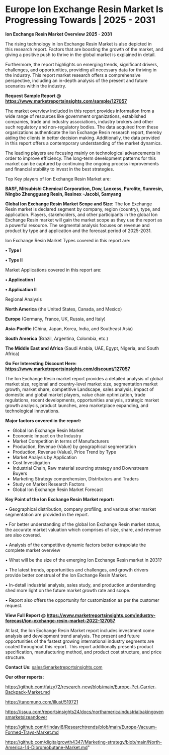 # Europe Ion Exchange Resin Market Is Progressing Towards | 2025 - 2031

<Strong> Ion Exchange Resin Market Overview 2025 - 2031</strong>

The rising technology in Ion Exchange Resin Market is also depicted in this research report. Factors that are boosting the growth of the market, and giving a positive push to thrive in the global market is explained in detail.

Furthermore, the report highlights on emerging trends, significant drivers, challenges, and opportunities, providing all necessary data for thriving in the industry. This report market research offers a comprehensive perspective, including an in-depth analysis of the present and future scenarios within the industry.

<strong>Request Sample Report @ <a href=https://www.marketreportsinsights.com/sample/127057>https://www.marketreportsinsights.com/sample/127057</a></strong>

The market overview included in this report provides information from a wide range of resources like government organizations, established companies, trade and industry associations, industry brokers and other such regulatory and non-regulatory bodies. The data acquired from these organizations authenticate the Ion Exchange Resin research report, thereby aiding the clients in better decision making. Additionally, the data provided in this report offers a contemporary understanding of the market dynamics.

The leading players are focusing mainly on technological advancements in order to improve efficiency. The long-term development patterns for this market can be captured by continuing the ongoing process improvements and financial stability to invest in the best strategies.

Top Key players of Ion Exchange Resin Market are:

<strong>BASF, Mitsubishi Chemical Corporation, Dow, Lanxess, Purolite, Sunresin, Ningbo Zhengguang Resin, Resinex -Jacobi, Samyang</strong>

<strong><b>Global Ion Exchange Resin Market Scope and Size:</b></strong>
The Ion Exchange Resin market is declared segment by company, region (country), type, and application. Players, stakeholders, and other participants in the global Ion Exchange Resin market will gain the market scope as they use the report as a powerful resource. The segmental analysis focuses on revenue and product by type and application and the forecast period of 2025-2031.

Ion Exchange Resin Market Types covered in this report are:

<strong>• Type I

• Type II</strong>

Market Applications covered in this report are:

<strong>• Application I

• Application II</strong> 

Regional Analysis

<strong>North America</strong> (the United States, Canada, and Mexico)

<strong>Europe</strong> (Germany, France, UK, Russia, and Italy)

<strong>Asia-Pacific</strong> (China, Japan, Korea, India, and Southeast Asia)

<strong>South America</strong> (Brazil, Argentina, Colombia, etc.)

<strong>The Middle East and Africa</strong> (Saudi Arabia, UAE, Egypt, Nigeria, and South Africa)

<strong>Go For Interesting Discount Here: <a href=https://www.marketreportsinsights.com/discount/127057>https://www.marketreportsinsights.com/discount/127057</a></strong>

The Ion Exchange Resin market report provides a detailed analysis of global market size, regional and country-level market size, segmentation market growth, market share, competitive Landscape, sales analysis, impact of domestic and global market players, value chain optimization, trade regulations, recent developments, opportunities analysis, strategic market growth analysis, product launches, area marketplace expanding, and technological innovations.

<strong><b>Major factors covered in the report:</b></strong>
<ul>
  <li>Global Ion Exchange Resin Market </li>
  <li>Economic Impact on the Industry</li>
  <li>Market Competition in terms of Manufacturers</li>
  <li>Production, Revenue (Value) by geographical segmentation</li>
  <li>Production, Revenue (Value), Price Trend by Type</li>
  <li>Market Analysis by Application</li>
  <li>Cost Investigation</li>
  <li>Industrial Chain, Raw material sourcing strategy and Downstream Buyers</li>
  <li>Marketing Strategy comprehension, Distributors and Traders</li>
  <li>Study on Market Research Factors</li>
  <li>Global Ion Exchange Resin Market Forecast</li>
</ul>

<strong><b>Key Point of the Ion Exchange Resin Market report:</b></strong>

• Geographical distribution, company profiling, and various other market segmentation are provided in the report.

• For better understanding of the global Ion Exchange Resin market status, the accurate market valuation which comprises of size, share, and revenue are also covered.

• Analysis of the competitive dynamic factors better extrapolate the complete market overview

• What will be the size of the emerging Ion Exchange Resin market in 2031?

• The latest trends, opportunities and challenges, and growth drivers provide better construal of the Ion Exchange Resin Market.

• In-detail industrial analysis, sales study, and production understanding shed more light on the future market growth rate and scope.

• Report also offers the opportunity for customization as per the customer request.

<strong><b>View Full Report @ <a href=https://www.marketreportsinsights.com/industry-forecast/ion-exchange-resin-market-2022-127057>https://www.marketreportsinsights.com/industry-forecast/ion-exchange-resin-market-2022-127057</a></b></strong>


At last, the Ion Exchange Resin Market report includes investment come analysis and development trend analysis. The present and future opportunities of the fastest growing international industry segments are coated throughout this report. This report additionally presents product specification, manufacturing method, and product cost structure, and price structure.

<strong>Contact Us:</strong>
sales@marketreportsinsights.com

<strong>Our other reports:</strong>

<a href=https://github.com/faizy72/research-new/blob/main/Europe-Pet-Carrier-Backpack-Market.md>https://github.com/faizy72/research-new/blob/main/Europe-Pet-Carrier-Backpack-Market.md</a>

<a href=https://tanomuno.com/illust/519721>https://tanomuno.com/illust/519721</a>

<a href=https://issuu.com/reportsinsights24/docs/northamericaindustrialbakingovensmarketsizeandover>https://issuu.com/reportsinsights24/docs/northamericaindustrialbakingovensmarketsizeandover</a>

<a href=https://github.com/Hindavi8/Researchtrends/blob/main/Europe-Vacuum-Formed-Trays-Market.md>https://github.com/Hindavi8/Researchtrends/blob/main/Europe-Vacuum-Formed-Trays-Market.md</a>

<a href=https://github.com/digitalgrowth4347/Marketing-strategy/blob/main/North-America-14-Dibromobutane-Market.md>https://github.com/digitalgrowth4347/Marketing-strategy/blob/main/North-America-14-Dibromobutane-Market.md</a>"
